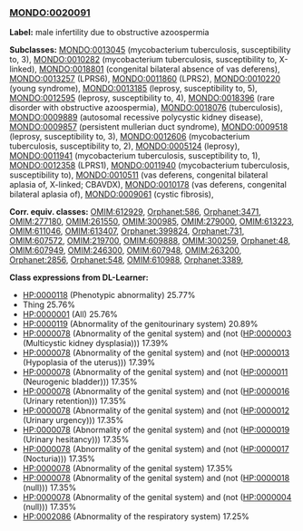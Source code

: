 
### [MONDO:0020091](http://purl.obolibrary.org/obo/MONDO_0020091)
**Label:** male infertility due to obstructive azoospermia

**Subclasses:** [MONDO:0013045](http://purl.obolibrary.org/obo/MONDO_0013045) (mycobacterium tuberculosis, susceptibility to, 3), [MONDO:0010282](http://purl.obolibrary.org/obo/MONDO_0010282) (mycobacterium tuberculosis, susceptibility to, X-linked), [MONDO:0018801](http://purl.obolibrary.org/obo/MONDO_0018801) (congenital bilateral absence of vas deferens), [MONDO:0013257](http://purl.obolibrary.org/obo/MONDO_0013257) (LPRS6), [MONDO:0011860](http://purl.obolibrary.org/obo/MONDO_0011860) (LPRS2), [MONDO:0010220](http://purl.obolibrary.org/obo/MONDO_0010220) (young syndrome), [MONDO:0013185](http://purl.obolibrary.org/obo/MONDO_0013185) (leprosy, susceptibility to, 5), [MONDO:0012595](http://purl.obolibrary.org/obo/MONDO_0012595) (leprosy, susceptibility to, 4), [MONDO:0018396](http://purl.obolibrary.org/obo/MONDO_0018396) (rare disorder with obstructive azoospermia), [MONDO:0018076](http://purl.obolibrary.org/obo/MONDO_0018076) (tuberculosis), [MONDO:0009889](http://purl.obolibrary.org/obo/MONDO_0009889) (autosomal recessive polycystic kidney disease), [MONDO:0009857](http://purl.obolibrary.org/obo/MONDO_0009857) (persistent mullerian duct syndrome), [MONDO:0009518](http://purl.obolibrary.org/obo/MONDO_0009518) (leprosy, susceptibility to, 3), [MONDO:0012606](http://purl.obolibrary.org/obo/MONDO_0012606) (mycobacterium tuberculosis, susceptibility to, 2), [MONDO:0005124](http://purl.obolibrary.org/obo/MONDO_0005124) (leprosy), [MONDO:0011941](http://purl.obolibrary.org/obo/MONDO_0011941) (mycobacterium tuberculosis, susceptibility to, 1), [MONDO:0012358](http://purl.obolibrary.org/obo/MONDO_0012358) (LPRS1), [MONDO:0011940](http://purl.obolibrary.org/obo/MONDO_0011940) (mycobacterium tuberculosis, susceptibility to), [MONDO:0010511](http://purl.obolibrary.org/obo/MONDO_0010511) (vas deferens, congenital bilateral aplasia of, X-linked; CBAVDX), [MONDO:0010178](http://purl.obolibrary.org/obo/MONDO_0010178) (vas deferens, congenital bilateral aplasia of), [MONDO:0009061](http://purl.obolibrary.org/obo/MONDO_0009061) (cystic fibrosis), 

**Corr. equiv. classes:** [OMIM:612929](http://purl.obolibrary.org/obo/OMIM_612929), [Orphanet:586](http://www.orpha.net/ORDO/Orphanet_586), [Orphanet:3471](http://www.orpha.net/ORDO/Orphanet_3471), [OMIM:277180](http://purl.obolibrary.org/obo/OMIM_277180), [OMIM:261550](http://purl.obolibrary.org/obo/OMIM_261550), [OMIM:300985](http://purl.obolibrary.org/obo/OMIM_300985), [OMIM:279000](http://purl.obolibrary.org/obo/OMIM_279000), [OMIM:613223](http://purl.obolibrary.org/obo/OMIM_613223), [OMIM:611046](http://purl.obolibrary.org/obo/OMIM_611046), [OMIM:613407](http://purl.obolibrary.org/obo/OMIM_613407), [Orphanet:399824](http://www.orpha.net/ORDO/Orphanet_399824), [Orphanet:731](http://www.orpha.net/ORDO/Orphanet_731), [OMIM:607572](http://purl.obolibrary.org/obo/OMIM_607572), [OMIM:219700](http://purl.obolibrary.org/obo/OMIM_219700), [OMIM:609888](http://purl.obolibrary.org/obo/OMIM_609888), [OMIM:300259](http://purl.obolibrary.org/obo/OMIM_300259), [Orphanet:48](http://www.orpha.net/ORDO/Orphanet_48), [OMIM:607949](http://purl.obolibrary.org/obo/OMIM_607949), [OMIM:246300](http://purl.obolibrary.org/obo/OMIM_246300), [OMIM:607948](http://purl.obolibrary.org/obo/OMIM_607948), [OMIM:263200](http://purl.obolibrary.org/obo/OMIM_263200), [Orphanet:2856](http://www.orpha.net/ORDO/Orphanet_2856), [Orphanet:548](http://www.orpha.net/ORDO/Orphanet_548), [OMIM:610988](http://purl.obolibrary.org/obo/OMIM_610988), [Orphanet:3389](http://www.orpha.net/ORDO/Orphanet_3389), 

**Class expressions from DL-Learner:**

- [HP:0000118](http://purl.obolibrary.org/obo/HP_0000118) (Phenotypic abnormality) 25.77%
- Thing 25.76%
- [HP:0000001](http://purl.obolibrary.org/obo/HP_0000001) (All) 25.76%
- [HP:0000119](http://purl.obolibrary.org/obo/HP_0000119) (Abnormality of the genitourinary system) 20.89%
- [HP:0000078](http://purl.obolibrary.org/obo/HP_0000078) (Abnormality of the genital system) and (not ([HP:0000003](http://purl.obolibrary.org/obo/HP_0000003) (Multicystic kidney dysplasia))) 17.39%
- [HP:0000078](http://purl.obolibrary.org/obo/HP_0000078) (Abnormality of the genital system) and (not ([HP:0000013](http://purl.obolibrary.org/obo/HP_0000013) (Hypoplasia of the uterus))) 17.39%
- [HP:0000078](http://purl.obolibrary.org/obo/HP_0000078) (Abnormality of the genital system) and (not ([HP:0000011](http://purl.obolibrary.org/obo/HP_0000011) (Neurogenic bladder))) 17.35%
- [HP:0000078](http://purl.obolibrary.org/obo/HP_0000078) (Abnormality of the genital system) and (not ([HP:0000016](http://purl.obolibrary.org/obo/HP_0000016) (Urinary retention))) 17.35%
- [HP:0000078](http://purl.obolibrary.org/obo/HP_0000078) (Abnormality of the genital system) and (not ([HP:0000012](http://purl.obolibrary.org/obo/HP_0000012) (Urinary urgency))) 17.35%
- [HP:0000078](http://purl.obolibrary.org/obo/HP_0000078) (Abnormality of the genital system) and (not ([HP:0000019](http://purl.obolibrary.org/obo/HP_0000019) (Urinary hesitancy))) 17.35%
- [HP:0000078](http://purl.obolibrary.org/obo/HP_0000078) (Abnormality of the genital system) and (not ([HP:0000017](http://purl.obolibrary.org/obo/HP_0000017) (Nocturia))) 17.35%
- [HP:0000078](http://purl.obolibrary.org/obo/HP_0000078) (Abnormality of the genital system) 17.35%
- [HP:0000078](http://purl.obolibrary.org/obo/HP_0000078) (Abnormality of the genital system) and (not ([HP:0000018](http://purl.obolibrary.org/obo/HP_0000018) (null))) 17.35%
- [HP:0000078](http://purl.obolibrary.org/obo/HP_0000078) (Abnormality of the genital system) and (not ([HP:0000004](http://purl.obolibrary.org/obo/HP_0000004) (null))) 17.35%
- [HP:0002086](http://purl.obolibrary.org/obo/HP_0002086) (Abnormality of the respiratory system) 17.25%


